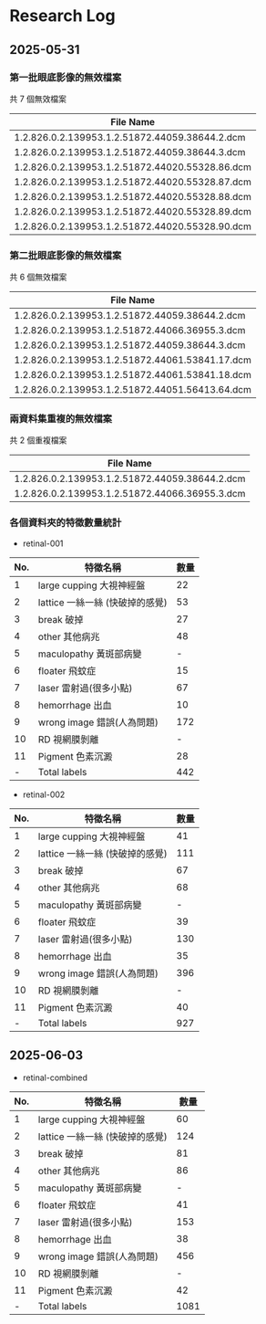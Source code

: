 
# Research Log

## 2025-05-31


### 第一批眼底影像的無效檔案

共 7 個無效檔案

| File Name                                               |
|---------------------------------------------------------|
| 1.2.826.0.2.139953.1.2.51872.44059.38644.2.dcm          |
| 1.2.826.0.2.139953.1.2.51872.44059.38644.3.dcm          |
| 1.2.826.0.2.139953.1.2.51872.44020.55328.86.dcm         | 
| 1.2.826.0.2.139953.1.2.51872.44020.55328.87.dcm         |
| 1.2.826.0.2.139953.1.2.51872.44020.55328.88.dcm         |
| 1.2.826.0.2.139953.1.2.51872.44020.55328.89.dcm         |
| 1.2.826.0.2.139953.1.2.51872.44020.55328.90.dcm         |


### 第二批眼底影像的無效檔案

共 6 個無效檔案

| File Name                                       |
|-------------------------------------------------|
| 1.2.826.0.2.139953.1.2.51872.44059.38644.2.dcm  |
| 1.2.826.0.2.139953.1.2.51872.44066.36955.3.dcm  |
| 1.2.826.0.2.139953.1.2.51872.44059.38644.3.dcm  |
| 1.2.826.0.2.139953.1.2.51872.44061.53841.17.dcm |
| 1.2.826.0.2.139953.1.2.51872.44061.53841.18.dcm |
| 1.2.826.0.2.139953.1.2.51872.44051.56413.64.dcm |

### 兩資料集重複的無效檔案

共 2 個重複檔案

| File Name                                       |
|-------------------------------------------------|
| 1.2.826.0.2.139953.1.2.51872.44059.38644.2.dcm  |
| 1.2.826.0.2.139953.1.2.51872.44066.36955.3.dcm  |


### 各個資料夾的特徵數量統計

- retinal-001

| No. |特徵名稱 | 數量 |
|---|------------------|------|
| 1 | large cupping 大視神經盤 | 22   |
| 2 | lattice 一絲一絲 (快破掉的感覺) | 53   |
| 3 | break 破掉 | 27   |
| 4 | other 其他病兆 | 48   |
| 5 | maculopathy 黃斑部病變 | - |
| 6 | floater 飛蚊症 | 15   |
| 7 | laser 雷射過(很多小點) | 67   |
| 8 | hemorrhage 出血 | 10   |
| 9 | wrong image 錯誤(人為問題) | 172  |
| 10 | RD 視網膜剝離 | -   |
| 11 | Pigment 色素沉澱 | 28   |
| - | Total labels | 442  |

- retinal-002

| No. |特徵名稱 | 數量 |
|---|------------------|------|
| 1 | large cupping 大視神經盤 | 41   |
| 2 | lattice 一絲一絲 (快破掉的感覺) | 111  |
| 3 | break 破掉 | 67   |
| 4 | other 其他病兆 | 68   |
| 5 | maculopathy 黃斑部病變 | - |
| 6 | floater 飛蚊症 | 39   |
| 7 | laser 雷射過(很多小點) | 130  |
| 8 | hemorrhage 出血 | 35   |
| 9 | wrong image 錯誤(人為問題) | 396  |
| 10 | RD 視網膜剝離 | -  |
| 11 | Pigment 色素沉澱 | 40   |
| - | Total labels | 927  |




## 2025-06-03

- retinal-combined

| No. |特徵名稱 | 數量 |
|---|------------------|------|
| 1 | large cupping 大視神經盤 | 60   |
| 2 | lattice 一絲一絲 (快破掉的感覺) | 124 |
| 3 | break 破掉 | 81   |
| 4 | other 其他病兆 | 86   |
| 5 | maculopathy 黃斑部病變 | - |
| 6 | floater 飛蚊症 | 41   |
| 7 | laser 雷射過(很多小點) | 153  |
| 8 | hemorrhage 出血 | 38   |
| 9 | wrong image 錯誤(人為問題) | 456  |
| 10 | RD 視網膜剝離 | -  |
| 11 | Pigment 色素沉澱 | 42   |
| - | Total labels | 1081  |